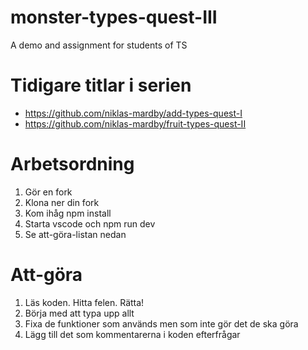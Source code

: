 # monster-types-quest-III

A demo and assignment for students of TS

# Tidigare titlar i serien

-  https://github.com/niklas-mardby/add-types-quest-I
-  https://github.com/niklas-mardby/fruit-types-quest-II

# Arbetsordning

1. Gör en fork
2. Klona ner din fork
3. Kom ihåg npm install
4. Starta vscode och npm run dev
5. Se att-göra-listan nedan

# Att-göra

1. Läs koden. Hitta felen. Rätta!
2. Börja med att typa upp allt
3. Fixa de funktioner som används men som inte gör det de ska göra
4. Lägg till det som kommentarerna i koden efterfrågar
